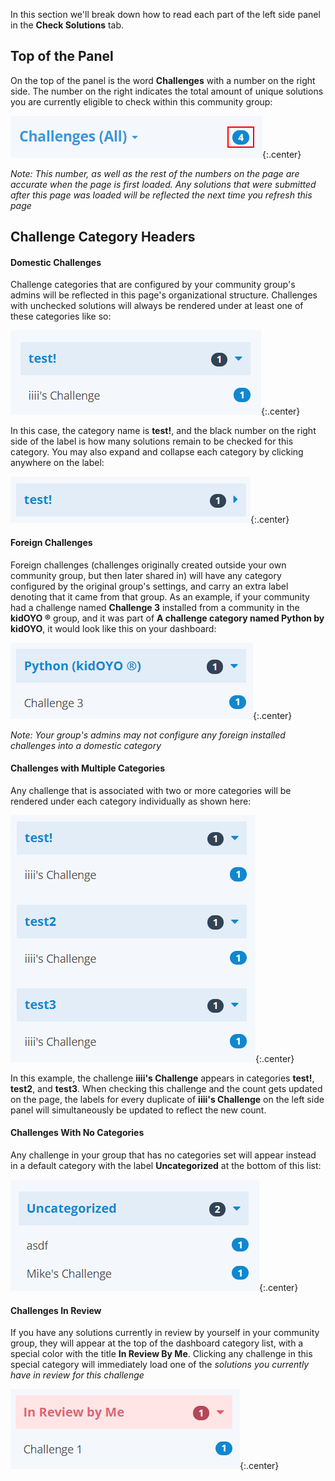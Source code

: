 In this section we'll break down how to read each part of the left side panel
in the **Check Solutions** tab.

## Top of the Panel
On the top of the panel is the word **Challenges** with a number on the right
side. The number on the right indicates the total amount of unique solutions
you are currently eligible to check within this community group:

![Challenges Label](/img/check/challenges.png){:.center}

*Note: This number, as well as the rest of the numbers on the page are*
*accurate when the page is first loaded. Any solutions that were submitted*
*after this page was loaded will be reflected the next time you refresh this*
*page*

## Challenge Category Headers
#### Domestic Challenges
Challenge categories that are configured by your community group's admins will
be reflected in this page's organizational structure. Challenges with unchecked
solutions will always be rendered under at least one of these categories like
so:

![Challenge Category](/img/check/challenge_category.png){:.center}

In this case, the category name is **test!**, and the black number on the right
side of the label is how many solutions remain to be checked for this category.
You may also expand and collapse each category by clicking anywhere on the
label:

![Challenge Category Collapsed](/img/check/challenge_category_collapsed.png){:.center}

#### Foreign Challenges
Foreign challenges (challenges originally created outside your own community
group, but then later shared in) will have any category configured by the
original group's settings, and carry an extra label denoting that it came from
that group. As an example, if your community had a challenge named
**Challenge 3** installed from a community in the **kidOYO ®** group, and it
was part of **A challenge category named Python by kidOYO**, it would look like
this on your dashboard:

![Foreign Challenge Category](/img/check/challenge_category_foreign.png){:.center}

*Note: Your group's admins may not configure any foreign installed challenges*
*into a domestic category*

#### Challenges with Multiple Categories
Any challenge that is associated with two or more categories will be rendered
under each category individually as shown here:

![Multiple Challenge Categories](/img/check/challenge_category_multiple.png){:.center}

In this example, the challenge **iiii's Challenge** appears in categories
**test!**, **test2**, and **test3**. When checking this challenge and the count
gets updated on the page, the labels for every duplicate of
**iiii's Challenge** on the left side panel will simultaneously be updated to
reflect the new count.


#### Challenges With No Categories
Any challenge in your group that has no categories set will appear instead in
a default category with the label **Uncategorized** at the bottom of this list:

![The Uncategorized Category](/img/check/challenge_category_uncategorized.png){:.center}


#### Challenges In Review
If you have any solutions currently in review by yourself in your community
group, they will appear at the top of the dashboard category list, with a
special color with the title **In Review By Me**. Clicking any challenge in
this special category will immediately load one of the *solutions you*
*currently have in review for this challenge*

![The In Review by Me Category](/img/check/challenge_category_in_review.png){:.center}
